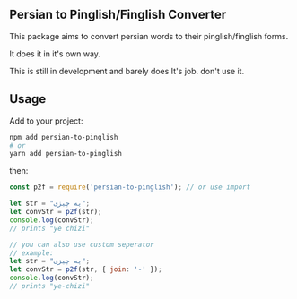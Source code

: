## Persian to Pinglish/Finglish Converter

This package aims to convert persian words to their pinglish/finglish forms.

It does it in it's own way.

This is still in development and barely does It's job. don't use it.

## Usage

Add to your project:

```bash
npm add persian-to-pinglish
# or
yarn add persian-to-pinglish
```

then:

```js
const p2f = require('persian-to-pinglish'); // or use import

let str = "یه چیزی";
let convStr = p2f(str);
console.log(convStr); 
// prints "ye chizi"

// you can also use custom seperator
// example:
let str = "یه چیزی";
let convStr = p2f(str, { join: '-' });
console.log(convStr); 
// prints "ye-chizi"
```

